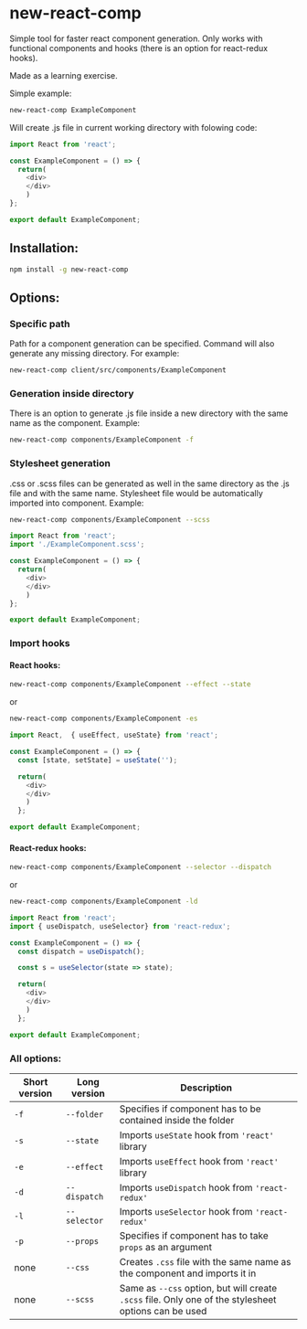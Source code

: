 # new-react-comp

Simple tool for faster react component generation. Only works with functional components and hooks (there is an option for react-redux hooks).

Made as a learning exercise.

Simple example:

```bash
new-react-comp ExampleComponent
```

Will create .js file in current working directory with folowing code:

```javascript
import React from 'react';

const ExampleComponent = () => {
  return(
    <div>
    </div>
    )
};

export default ExampleComponent;
```

## Installation:

```bash
npm install -g new-react-comp
```

## Options:

### Specific path

Path for a component generation can be specified. Command will also generate any missing directory.
For example:

```bash
new-react-comp client/src/components/ExampleComponent
```

### Generation inside directory

There is an option to generate .js file inside a new directory with the same name as the component.
Example:

```bash
new-react-comp components/ExampleComponent -f
```

### Stylesheet generation

.css or .scss files can be generated as well in the same directory as the .js file and with the same name. Stylesheet file would be automatically imported into component.
Example:

```bash
new-react-comp components/ExampleComponent --scss
```

```javascript
import React from 'react';
import './ExampleComponent.scss';

const ExampleComponent = () => {
  return(
    <div>
    </div>
    )
};

export default ExampleComponent;
```
### Import hooks
#### React hooks:
```bash
new-react-comp components/ExampleComponent --effect --state
```
or
```bash
new-react-comp components/ExampleComponent -es
```
```javascript
import React,  { useEffect, useState} from 'react';

const ExampleComponent = () => {
  const [state, setState] = useState('');

  return(
    <div>
    </div>
    )
  };

export default ExampleComponent;
```
#### React-redux hooks:
```bash
new-react-comp components/ExampleComponent --selector --dispatch
```
or
```bash
new-react-comp components/ExampleComponent -ld
```
```javascript
import React from 'react';
import { useDispatch, useSelector} from 'react-redux';

const ExampleComponent = () => {
  const dispatch = useDispatch();

  const s = useSelector(state => state);

  return(
    <div>
    </div>
    )
  };

export default ExampleComponent;
```
### All options:
| Short version | Long version | Description                                                                                          |
|---------------|--------------|------------------------------------------------------------------------------------------------------|
| `-f`          | `--folder`   | Specifies if component has to be contained inside the folder                                         |
| `-s`          | `--state`    | Imports `useState` hook from `'react'` library                                                       |
| `-e`          | `--effect`   | Imports `useEffect` hook from `'react'` library                                                      |
| `-d`          | `--dispatch` | Imports `useDispatch` hook from `'react-redux'`                                                      |
| `-l`          | `--selector` | Imports `useSelector` hook from `'react-redux'`                                                      |
| `-p`          | `--props`    | Specifies if component has to take `props` as an argument                                            |
| none          | `--css`      | Creates `.css` file with the same name as the component and imports it in                            |
| none          | `--scss`     | Same as `--css` option, but will create `.scss` file. Only one of the stylesheet options can be used |
